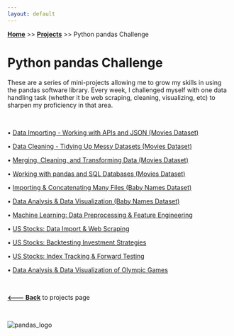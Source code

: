 ```yaml
---
layout: default
---
```

**[Home](https://xyjiang970.github.io)** >> **[Projects](https://xyjiang970.github.io/portfolio/projects/)** >> Python pandas Challenge

# Python pandas Challenge

These are a series of mini-projects allowing me to grow my skills in using the pandas software library. Every week, I challenged myself with one data handling task (whether it be web scraping, cleaning, visualizing, etc) to sharpen my proficiency in that area.

<br>

• [Data Importing - Working with APIs and JSON (Movies Dataset)](#)

• [Data Cleaning - Tidying Up Messy Datasets (Movies Dataset)](#)

• [Merging, Cleaning, and Transforming Data (Movies Dataset)](#)

• [Working with pandas and SQL Databases (Movies Dataset)](#)

• [Importing & Concatenating Many Files (Baby Names Dataset)](#)

• [Data Analysis & Data Visualization (Baby Names Dataset)](#)

• [Machine Learning: Data Preprocessing & Feature Engineering](#)

• [US Stocks: Data Import & Web Scraping](#)

• [US Stocks: Backtesting Investment Strategies](#)

• [US Stocks: Index Tracking & Forward Testing](#)

• [Data Analysis & Data Visualization of Olympic Games](#)

<br>

**[<--- Back](https://xyjiang970.github.io/portfolio/projects/)** to projects page

<br>

![pandas_logo](../../pandas_project_challenge/pandas_logo.png)

